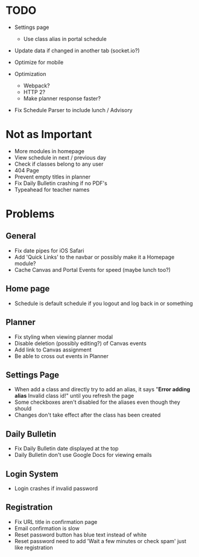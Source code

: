# TODO
- Settings page
  - Use class alias in portal schedule
- Update data if changed in another tab (socket.io?)
- Optimize for mobile

- Optimization
  - Webpack?
  - HTTP 2?
  - Make planner response faster?

- Fix Schedule Parser to include lunch / Advisory

# Not as Important
- More modules in homepage
- View schedule in next / previous day
- Check if classes belong to any user
- 404 Page
- Prevent empty titles in planner
- Fix Daily Bulletin crashing if no PDF's
- Typeahead for teacher names

# Problems

## General
- Fix date pipes for iOS Safari
- Add 'Quick Links' to the navbar or possibly make it a Homepage module?
- Cache Canvas and Portal Events for speed (maybe lunch too?)
## Home page
- Schedule is default schedule if you logout and log back in or something
## Planner
- Fix styling when viewing planner modal
- Disable deletion (possibly editing?) of Canvas events
- Add link to Canvas assignment
- Be able to cross out events in Planner
## Settings Page
- When add a class and directly try to add an alias, it says "**Error adding alias** Invalid class id!" until you refresh the page
- Some checkboxes aren't disabled for the aliases even though they should
- Changes don't take effect after the class has been created
## Daily Bulletin
- Fix Daily Bulletin date displayed at the top
- Daily Bulletin don't use Google Docs for viewing emails
## Login System
- Login crashes if invalid password
## Registration
- Fix URL title in confirmation page
- Email confirmation is slow
- Reset password button has blue text instead of white
- Reset password need to add 'Wait a few minutes or check spam' just like registration
